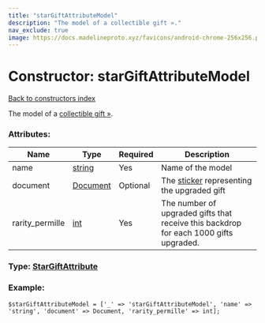 ```yaml
---
title: "starGiftAttributeModel"
description: "The model of a collectible gift »."
nav_exclude: true
image: https://docs.madelineproto.xyz/favicons/android-chrome-256x256.png
---
```

# Constructor: starGiftAttributeModel  
[Back to constructors index](/API_docs/constructors/index.html)



The model of a [collectible gift »](https://core.telegram.org/api/gifts#collectible-gifts).

### Attributes:

| Name     |    Type       | Required | Description |
|----------|---------------|----------|-------------|
|name|[string](/API_docs/types/string.html) | Yes|Name of the model|
|document|[Document](/API_docs/types/Document.html) | Optional|The [sticker](https://core.telegram.org/api/stickers) representing the upgraded gift|
|rarity\_permille|[int](/API_docs/types/int.html) | Yes|The number of upgraded gifts that receive this backdrop for each 1000 gifts upgraded.|



### Type: [StarGiftAttribute](/API_docs/types/StarGiftAttribute.html)


### Example:

```
$starGiftAttributeModel = ['_' => 'starGiftAttributeModel', 'name' => 'string', 'document' => Document, 'rarity_permille' => int];
```  
